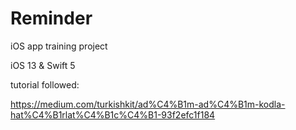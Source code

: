 # Reminder
iOS app training project

iOS 13 & Swift 5


tutorial followed:

https://medium.com/turkishkit/ad%C4%B1m-ad%C4%B1m-kodla-hat%C4%B1rlat%C4%B1c%C4%B1-93f2efc1f184
